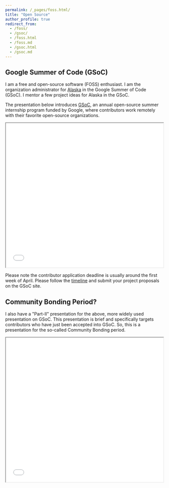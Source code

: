 ```yaml
---
permalink: /_pages/foss.html/
title: "Open Source"
author_profile: true
redirect_from: 
  - /foss/
  - /gsoc/
  - /foss.html
  - /foss.md
  - /gsoc.html
  - /gsoc.md
---
```



## Google Summer of Code (GSoC)

I am a free and open-source software (FOSS) enthusiast. I am the organization administrator for [Alaska](https://github.com/uaanchorage/gsoc) in the Google Summer of Code (GSoC). I mentor a few project ideas for Alaska in the GSoC.

The presentation below introduces [GSoC](https://summerofcode.withgoogle.com/), an annual open-source summer internship program funded by Google, where contributors work remotely with their favorite open-source organizations. 

<iframe src="../../files/GSoC.pdf" width="100%" height="460px"></iframe>

Please note the contributor application deadline is usually around the first week of April. Please follow the [timeline](https://developers.google.com/open-source/gsoc/timeline) and submit your project proposals on the GSoC site.

## Community Bonding Period?

I also have a "Part-II" presentation for the above, more widely used presentation on GSoC. This presentation is brief and specifically targets contributors who have just been accepted into GSoC. So, this is a presentation for the so-called Community Bonding period.

<iframe src="../../files/GSoC-Part-II.pdf" width="100%" height="460px"></iframe>

